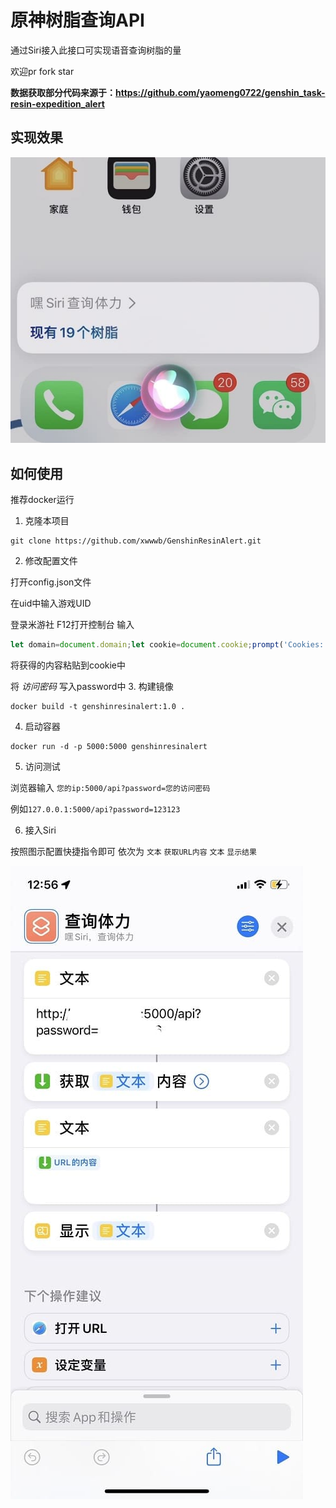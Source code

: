 # 原神树脂查询API

通过Siri接入此接口可实现语音查询树脂的量

欢迎pr fork star

**数据获取部分代码来源于：https://github.com/yaomeng0722/genshin_task-resin-expedition_alert**

## 实现效果

![img](images/p2.jpg)

## 如何使用
推荐docker运行
1. 克隆本项目
```shell
git clone https://github.com/xwwwb/GenshinResinAlert.git
```
2. 修改配置文件

打开config.json文件

在uid中输入游戏UID

登录米游社 F12打开控制台 输入
```javascript
let domain=document.domain;let cookie=document.cookie;prompt('Cookies: '+domain, cookie)
```
将获得的内容粘贴到cookie中

将 *访问密码* 写入password中
3. 构建镜像
```shell
docker build -t genshinresinalert:1.0 .
```
4. 启动容器
```shell
docker run -d -p 5000:5000 genshinresinalert
```
5. 访问测试

浏览器输入 `您的ip:5000/api?password=您的访问密码`

例如`127.0.0.1:5000/api?password=123123`

6. 接入Siri

按照图示配置快捷指令即可
依次为 `文本` `获取URL内容` `文本` `显示结果`


![img](images/p1.jpg)